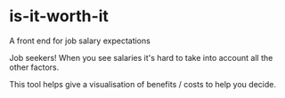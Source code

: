 is-it-worth-it
==============

A front end for job salary expectations

Job seekers! When you see salaries it's hard to take into account all the other factors. 

This tool helps give a visualisation of benefits / costs to help you decide.
